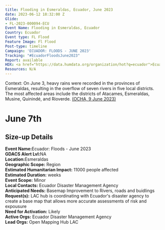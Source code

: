 ```yaml
---
title: Flooding in Esmeraldas, Ecuador, June 2023
date: 2023-06-12 18:32:00 Z
Glide:
- FL-2023-000094-ECU
Event Name: Flooding in Esmeraldas, Ecuador
Country: Ecuador
Event type: FL Flood
Feature Image: Fl Flood
Post-type: timeline
Campaign: 'ECUADOR: FLOODS - JUNE 2023'
Tracking: "#EcuadorFloodsJune2023"
Report: available
HDX: <a href="https://data.humdata.org/organization/hot?q=ecuador">Ecuador</a>
Resources: N/A
---
```


Context: On June 3, heavy rains were recorded in the provinces of Esmeraldas, resulting in the overflow of seven rivers in five local districts. The most affected areas include the districts of Atacames, Esmeraldas, Musine, Quinindé, and Rioverde. <a href="https://reliefweb.int/node/3969995">(OCHA, 9 June 2023)</a>

<h1>June 7th</h1> 

<h2>Size-up Details</h2>

<strong>Event Name:</strong>Ecuador: Floods - June 2023<br>
<strong>GDACS Alert Lvl:</strong>NA<br>
<strong>Location:</strong>Esmeraldas<br>
<strong>Geographic Scope:</strong> Region<br>
<strong>Estimated Humanitarian Impact:</strong> 11000 people affected<br>
<strong>Estimated Duration:</strong> weeks<br>
<strong>Event Scope:</strong> Minor<br>
<strong>Local Contacts:</strong> Ecuador Disaster Management Agency<br>
<strong>Anticipated Needs:</strong> Basemap Improvement to Rivers, roads and buidlings<br>
<strong>Request(s):</strong> LAC hub is coordinating with Ecuador's disaster agency to create a base map that allows more accurate assessments of risk and expousure<br>
<strong>Need for Activation:</strong> Likely<br>
<strong>Active Orgs:</strong> Ecuador Disaster Management Agency<br>
<strong>Lead Orgs:</strong> Open Mapping Hub LAC